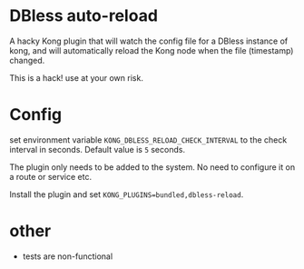 # DBless auto-reload

A hacky Kong plugin that will watch the config file for a DBless instance of
kong, and will automatically reload the Kong node when the file (timestamp)
changed.

This is a hack! use at your own risk.

# Config

set environment variable `KONG_DBLESS_RELOAD_CHECK_INTERVAL` to the check
interval in seconds. Default value is `5` seconds.

The plugin only needs to be added to the system. No need to configure it on a route or service etc.

Install the plugin and set `KONG_PLUGINS=bundled,dbless-reload`.

# other

- tests are non-functional
